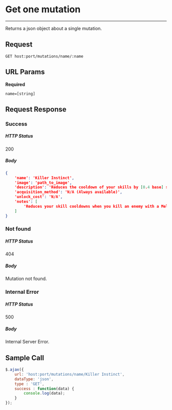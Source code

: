 # Get one mutation
---

Returns a json object about a single mutation.

## Request

`GET host:port/mutations/name/:name`

## URL Params

**Required**

`name=[string]`

## Request Response

### Success

##### HTTP Status

200

##### Body

```json
{
    'name': 'Killer Instinct',
    'image': 'path_to_image',
    'description': 'Reduces the cooldown of your skills by [0.4 base] seconds for each enemy killed in hand to hand combat.',
    'acquisition_method': 'N/A (Always available)',
    'unlock_cost': 'N/A',
    'notes': [
        'Reduces your skill cooldowns when you kill an enemy with a Melee weapon. Starts at 0.4 seconds and has a cap of 3 seconds at 25+ Brutality.'
    ]
}
```

### Not found

##### HTTP Status

404

##### Body

Mutation not found.

### Internal Error

##### HTTP Status

500

##### Body

Internal Server Error.

## Sample Call

```javascript
$.ajax({
    url: 'host:port/mutations/name/Killer Instinct',
    dataType: 'json',
    type : 'GET',
    success : function(data) {
        console.log(data);
    }
});
```

